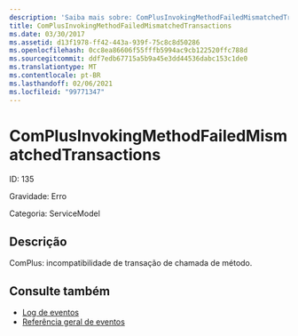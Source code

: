 ```yaml
---
description: 'Saiba mais sobre: ComPlusInvokingMethodFailedMismatchedTransactions'
title: ComPlusInvokingMethodFailedMismatchedTransactions
ms.date: 03/30/2017
ms.assetid: d13f1978-ff42-443a-939f-75c8c8d50286
ms.openlocfilehash: 0cc8ea86606f55fffb5994ac9cb122520ffc788d
ms.sourcegitcommit: ddf7edb67715a5b9a45e3dd44536dabc153c1de0
ms.translationtype: MT
ms.contentlocale: pt-BR
ms.lasthandoff: 02/06/2021
ms.locfileid: "99771347"
---
```

# <a name="complusinvokingmethodfailedmismatchedtransactions"></a>ComPlusInvokingMethodFailedMismatchedTransactions

ID: 135  
  
 Gravidade: Erro  
  
 Categoria: ServiceModel  
  
## <a name="description"></a>Descrição  

 ComPlus: incompatibilidade de transação de chamada de método.  
  
## <a name="see-also"></a>Consulte também

- [Log de eventos](index.md)
- [Referência geral de eventos](events-general-reference.md)
